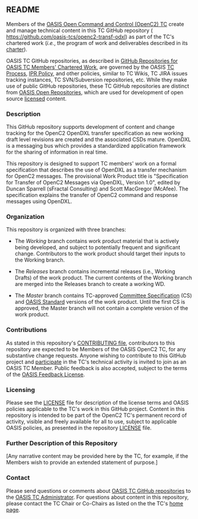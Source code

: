 <div>
<h2>README</h2>

<p>Members of the <a href="https://www.oasis-open.org/committees/openc2/">OASIS Open Command and Control (OpenC2) TC</a> create and manage technical content in this TC GitHub repository ( <a href="https://github.com/oasis-tcs/openc2-transf-odxl">https://github.com/oasis-tcs/openc2-transf-odxl</a>) as part of the TC's chartered work (<i>i.e.</i>, the program of work and deliverables described in its <a href="https://www.oasis-open.org/committees/openc2/charter.php">charter</a>).</p>

<p>OASIS TC GitHub repositories, as described in <a href="https://www.oasis-open.org/resources/tcadmin/github-repositories-for-oasis-tc-members-chartered-work">GitHub Repositories for OASIS TC Members' Chartered Work</a>, are governed by the OASIS <a href="https://www.oasis-open.org/policies-guidelines/tc-process">TC Process</a>, <a href="https://www.oasis-open.org/policies-guidelines/ipr">IPR Policy</a>, and other policies, similar to TC Wikis, TC JIRA issues tracking instances, TC SVN/Subversion repositories, etc.  While they make use of public GitHub repositories, these TC GitHub repositories are distinct from <a href="https://www.oasis-open.org/resources/open-repositories">OASIS Open Repositories</a>, which are used for development of open source <a href="https://www.oasis-open.org/resources/open-repositories/licenses">licensed</a> content.</p>
</div>

<div>
<h3>Description</h3>

<p>This GitHub repository supports development of content and change tracking for the OpenC2 OpenDXL transfer specification as new working draft level revisions are created and the associated CSDs mature. OpenDXL is a
messaging bus which provides a standardized application framework for the sharing of information in real time. 

This repository is designed to support TC members' work on a formal specification that describes the use of OpenDXL as a transfer mechanism for OpenC2 messages. The provisional Work Product title is "Specification for Transfer of OpenC2 Messages via OpenDXL, Version 1.0", edited by Duncan Sparrell (sFractal Consulting) and Scott MacGregor (McAfee). The specification explains the transfer of OpenC2 command and response messages using OpenDXL.
</div>

<div>
<h3>Organization</h3>
This repository is organized with three branches:

* The _Working_ branch contains work product material that is actively being developed, and subject to potentially frequent and significant change. Contributors to the work product should target their inputs to the Working branch.

* The _Releases_ branch contains incremental releases (i.e., Working Drafts) of the work product. The current contents of the Working branch are merged into the Releases branch to create a working WD. 

* The _Master_ branch contains TC-approved [Committee Specification](https://www.oasis-open.org/policies-guidelines/oasis-defined-terms-2018-05-22#dCommitteeSpec) (CS) and [OASIS Standard](https://www.oasis-open.org/policies-guidelines/oasis-defined-terms-2018-05-22#dOASISstandard) versions of the work product. Until the first CS is approved, the Master branch will not contain a complete version of the work product.
</div>


<div>
<h3>Contributions</h3>
<p>As stated in this repository's <a href="https://github.com/oasis-tcs/openc2-transf-odxl/blob/master/CONTRIBUTING.md">CONTRIBUTING file</a>, contributors to this repository are expected to be Members of the OASIS OpenC2 TC, for any substantive change requests.  Anyone wishing to contribute to this GitHub project and <a href="https://www.oasis-open.org/join/participation-instructions">participate</a> in the TC's technical activity is invited to join as an OASIS TC Member.  Public feedback is also accepted, subject to the terms of the <a href="https://www.oasis-open.org/policies-guidelines/ipr#appendixa">OASIS Feedback License</a>.</p>
</div>



<div>
<h3>Licensing</h3>
<p>Please see the <a href="https://github.com/oasis-tcs/openc2-transf-odxl/blob/master/LICENSE.md">LICENSE</a> file for description of the license terms and OASIS policies applicable to the TC's work in this GitHub project. Content in this repository is intended to be part of the OpenC2 TC's permanent record of activity, visible and freely available for all to use, subject to applicable OASIS policies, as presented in the repository <a href="https://github.com/oasis-tcs/openc2-transf-odxl/blob/master/LICENSE.md">LICENSE</a> file.</p>
</div>

<div>
<h3>Further Description of this Repository</h3>

<p>[Any narrative content may be provided here by the TC, for example, if the Members wish to provide an extended statement of purpose.]</p>
</div>

<div>

<h3>Contact</h3>
<p>Please send questions or comments about <a href="https://www.oasis-open.org/resources/tcadmin/github-repositories-for-oasis-tc-members-chartered-work">OASIS TC GitHub repositories</a> to the <a href="mailto:tc-admin@oasis-open.org">OASIS TC Administrator</a>.  For questions about content in this repository, please contact the TC Chair or Co-Chairs as listed on the the <tc short name> TC's <a href="https://www.oasis-open.org/committees/openc2/">home page</a>.</p>
</div>

